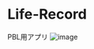 # Life-Record
PBL用アプリ
![image](https://github.com/tasuku677/Life-Record/assets/78686862/6d99a938-eedd-45f8-afed-e6a02fe58848)

